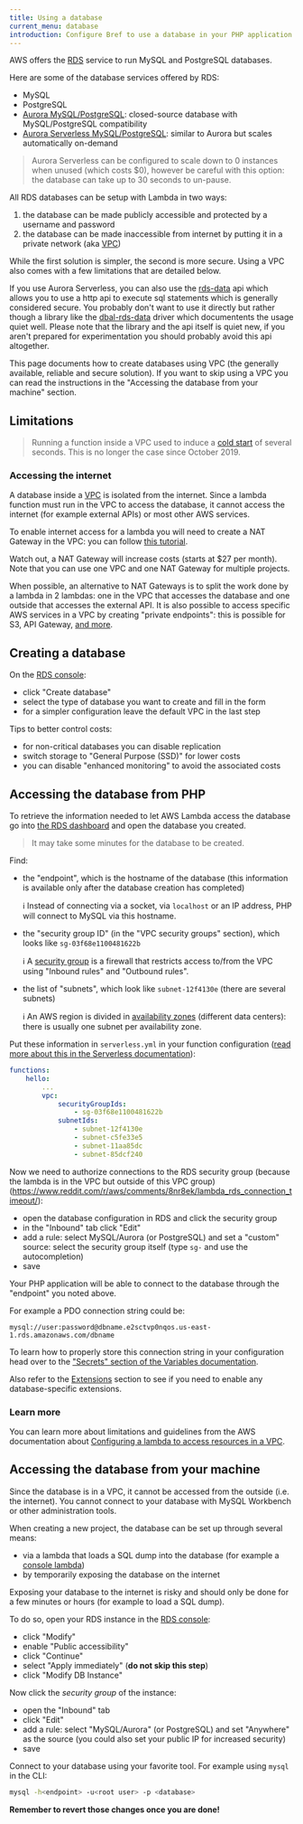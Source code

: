 ```yaml
---
title: Using a database
current_menu: database
introduction: Configure Bref to use a database in your PHP application on AWS Lambda.
---
```


AWS offers the [RDS](https://aws.amazon.com/rds/) service to run MySQL and PostgreSQL databases.

Here are some of the database services offered by RDS:

- MySQL
- PostgreSQL
- [Aurora MySQL/PostgreSQL](https://aws.amazon.com/rds/aurora/): closed-source database with MySQL/PostgreSQL compatibility
- [Aurora Serverless MySQL/PostgreSQL](https://aws.amazon.com/rds/aurora/serverless/): similar to Aurora but scales automatically on-demand

> Aurora Serverless can be configured to scale down to 0 instances when unused (which costs $0), however be careful with this option: the database can take up to 30 seconds to un-pause.

All RDS databases can be setup with Lambda in two ways:

1. the database can be made publicly accessible and protected by a username and password
2. the database can be made inaccessible from internet by putting it in a private network (aka [VPC](https://aws.amazon.com/fr/vpc/))

While the first solution is simpler, the second is more secure. Using a VPC also comes with a few limitations that are detailed below.

If you use Aurora Serverless, you can also use the [rds-data](https://docs.aws.amazon.com/AmazonRDS/latest/AuroraUserGuide/data-api.html) api which allows you to use a http api to execute sql statements which is generally considered secure. You probably don't want to use it directly but rather though a library like the [dbal-rds-data](https://github.com/Nemo64/dbal-rds-data) driver which documentents the usage quiet well. Please note that the library and the api itself is quiet new, if you aren't prepared for experimentation you should probably avoid this api altogether.

This page documents how to create databases using VPC (the generally available, reliable and secure solution). If you want to skip using a VPC you can read the instructions in the "Accessing the database from your machine" section.

## Limitations

> Running a function inside a VPC used to induce a [cold start](/docs/environment/performances.md#cold-starts) of several seconds. This is no longer the case since October 2019.

### Accessing the internet

A database inside a [VPC](https://aws.amazon.com/fr/vpc/) is isolated from the internet. Since a lambda function must run in the VPC to access the database, it cannot access the internet (for example external APIs) or most other AWS services.

To enable internet access for a lambda you will need to create a NAT Gateway in the VPC: you can follow [this tutorial](https://medium.com/@philippholly/aws-lambda-enable-outgoing-internet-access-within-vpc-8dd250e11e12).

Watch out, a NAT Gateway will increase costs (starts at $27 per month). Note that you can use one VPC and one NAT Gateway for multiple projects.

When possible, an alternative to NAT Gateways is to split the work done by a lambda in 2 lambdas: one in the VPC that accesses the database and one outside that accesses the external API. It is also possible to access specific AWS services in a VPC by creating "private endpoints": this is possible for S3, API Gateway, [and more](https://docs.aws.amazon.com/en_pv/vpc/latest/userguide/vpc-endpoints-access.html).

## Creating a database

On the [RDS console](https://console.aws.amazon.com/rds/home):

- click "Create database"
- select the type of database you want to create and fill in the form
- for a simpler configuration leave the default VPC in the last step

Tips to better control costs:

- for non-critical databases you can disable replication
- switch storage to "General Purpose (SSD)" for lower costs
- you can disable "enhanced monitoring" to avoid the associated costs

## Accessing the database from PHP

To retrieve the information needed to let AWS Lambda access the database go into [the RDS dashboard](https://console.aws.amazon.com/rds/home#databases:) and open the database you created.

> It may take some minutes for the database to be created.

Find:

- the "endpoint", which is the hostname of the database (this information is available only after the database creation has completed)

    ℹ️ Instead of connecting via a socket, via `localhost` or an IP address, PHP will connect to MySQL via this hostname.
- the "security group ID" (in the "VPC security groups" section), which looks like `sg-03f68e1100481622b`

    ℹ️ A [security group](https://docs.aws.amazon.com/vpc/latest/userguide/VPC_SecurityGroups.html) is a firewall that restricts access to/from the VPC using "Inbound rules" and "Outbound rules".
- the list of "subnets", which look like `subnet-12f4130e` (there are several subnets)

    ℹ️ An AWS region is divided in [availability zones](https://docs.aws.amazon.com/AWSEC2/latest/UserGuide/using-regions-availability-zones.html) (different data centers): there is usually one subnet per availability zone.

Put these information in `serverless.yml` in your function configuration ([read more about this in the Serverless documentation](https://serverless.com/framework/docs/providers/aws/guide/functions/#vpc-configuration)):

```yaml
functions:
    hello:
        ...
        vpc:
            securityGroupIds:
                - sg-03f68e1100481622b
            subnetIds:
                - subnet-12f4130e
                - subnet-c5fe33e5
                - subnet-11aa85dc
                - subnet-85dcf240
```

Now we need to authorize connections to the RDS security group (because the lambda is in the VPC but outside of this VPC group) (https://www.reddit.com/r/aws/comments/8nr8ek/lambda_rds_connection_timeout/):

- open the database configuration in RDS and click the security group
- in the "Inbound" tab click "Edit"
- add a rule: select MySQL/Aurora (or PostgreSQL) and set a "custom" source: select the security group itself (type `sg-` and use the autocompletion)
- save

Your PHP application will be able to connect to the database through the "endpoint" you noted above.

For example a PDO connection string could be:

```
mysql://user:password@dbname.e2sctvp0nqos.us-east-1.rds.amazonaws.com/dbname
```

To learn how to properly store this connection string in your configuration head over to the ["Secrets" section of the Variables documentation](/docs/environment/variables.md#secrets).

Also refer to the [Extensions](/docs/environment/php.md#extensions) section to see if you need to enable any database-specific extensions.

### Learn more

You can learn more about limitations and guidelines from the AWS documentation about [Configuring a lambda to access resources in a VPC](https://docs.aws.amazon.com/lambda/latest/dg/vpc.html).

## Accessing the database from your machine

Since the database is in a VPC, it cannot be accessed from the outside (i.e. the internet). You cannot connect to your database with MySQL Workbench or other administration tools.

When creating a new project, the database can be set up through several means:

- via a lambda that loads a SQL dump into the database (for example a [console lambda](/docs/runtimes/console.md))
- by temporarily exposing the database on the internet

Exposing your database to the internet is risky and should only be done for a few minutes or hours (for example to load a SQL dump).

To do so, open your RDS instance in the [RDS console](https://console.aws.amazon.com/rds/home#databases:):

- click "Modify"
- enable "Public accessibility"
- click "Continue"
- select "Apply immediately" (**do not skip this step**)
- click "Modify DB Instance"

Now click the *security group* of the instance:

- open the "Inbound" tab
- click "Edit"
- add a rule: select "MySQL/Aurora" (or PostgreSQL) and set "Anywhere" as the source (you could also set your public IP for increased security)
- save

Connect to your database using your favorite tool. For example using `mysql` in the CLI:

```bash
mysql -h<endpoint> -u<root user> -p <database>
```

**Remember to revert those changes once you are done!**
